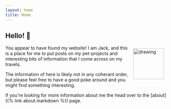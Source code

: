 ```yaml
---
layout: home
title: Home
---
```


## Hello! 🤠

<img src="https://s3.jrayner.net/avatar_transparent.png" alt="drawing" width="96" align="right" hspace="10" vspace= "10"/>
You appear to have found my website! I am Jack, and this is a place for me to put posts on my pet-projects and interesting bits of information that I come across on my travels.

The information of here is likely not in any coherant order, but please feel free to have a good poke around and you might find something interesting.

If you're looking for more information about me the head over to the [about]({% link about.markdown %}) page.